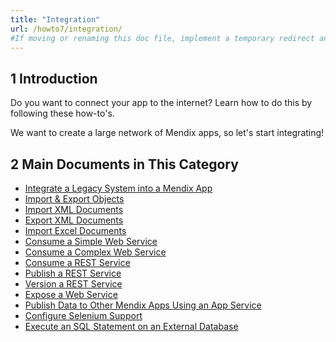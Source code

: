 ```yaml
---
title: "Integration"
url: /howto7/integration/
#If moving or renaming this doc file, implement a temporary redirect and let the respective team know they should update the URL in the product. See Mapping to Products for more details.
---
```


## 1 Introduction

Do you want to connect your app to the internet? Learn how to do this by following these how-to's.

We want to create a large network of Mendix apps, so let's start integrating!

## 2 Main Documents in This Category

* [Integrate a Legacy System into a Mendix App](integrating-a-legacy-system-into-a-mendix-app)
* [Import & Export Objects](importing-and-exporting-objects)
* [Import XML Documents](importing-xml-documents)
* [Export XML Documents](export-xml-documents)
* [Import Excel Documents](importing-excel-documents)
* [Consume a Simple Web Service](consume-a-simple-web-service)
* [Consume a Complex Web Service](consume-a-complex-web-service)
* [Consume a REST Service](consume-a-rest-service)
* [Publish a REST Service](publish-rest-service)
* [Version a REST Service](version-rest-service)
* [Expose a Web Service](expose-a-web-service)
* [Publish Data to Other Mendix Apps Using an App Service](publish-data-to-other-mendix-apps-using-an-app-service)
* [Configure Selenium Support](selenium-support)
* [Execute an SQL Statement on an External Database](execute-an-sql-statement-on-an-external-database)
